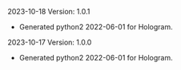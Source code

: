 2023-10-18 Version: 1.0.1
- Generated python2 2022-06-01 for Hologram.

2023-10-17 Version: 1.0.0
- Generated python2 2022-06-01 for Hologram.

